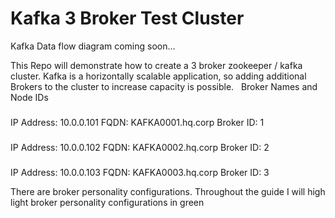 # Kafka 3 Broker Test Cluster
Kafka Data flow diagram coming soon…

This Repo will demonstrate how to create a 3 broker zookeeper / kafka cluster.
Kafka is a horizontally scalable application, so adding additional Brokers to the cluster to increase capacity is possible.
 
Broker Names and Node IDs

###
IP Address: 10.0.0.101
FQDN: KAFKA0001.hq.corp
Broker ID: 1

###
IP Address: 10.0.0.102
FQDN: KAFKA0002.hq.corp
Broker ID: 2

###
IP Address: 10.0.0.103
FQDN: KAFKA0003.hq.corp
Broker ID: 3


There are broker personality configurations. Throughout the guide I will high light broker personality configurations in green
